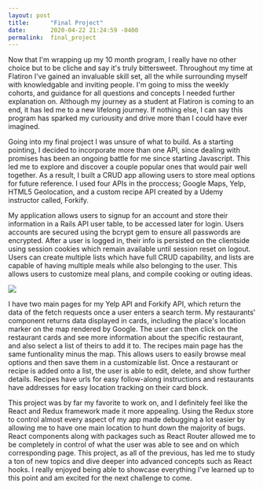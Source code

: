 ```yaml
---
layout: post
title:      "Final Project"
date:       2020-04-22 21:24:59 -0400
permalink:  final_project
---
```



Now that I'm wrapping up my 10 month program, I really have no other choice but to be cliche and say it's truly bittersweet. Throughout my time at Flatiron I've gained an invaluable skill set, all the while surrounding myself with knowledgable and inviting people. I'm going to miss the weekly cohorts, and guidance for all questions and concepts I needed further explanation on. Although my journey as a student at Flatiron is coming to an end, it has led me to a new lifelong journey. If nothing else, I can say this program has sparked my curiousity and drive more than I could have ever imagined.

Going into my final project I was unsure of what to build. As a starting pointing, I decided to incorporate more than one API, since dealing with promises has been an ongoing battle for me since starting Javascript. This led me to explore and discover a couple popular ones that would pair well together. As a result, I built a CRUD app allowing users to store meal options for future reference. I used four APIs in the proccess; Google Maps, Yelp, HTML5 Geolocation, and a custom recipe API created by a Udemy instructor called, Forkify. 

My application allows users to signup for an account and store their information in a Rails API user table, to be accessed later for login.  Users accounts are secured using the bcrypt gem to ensure all passwords are encrypted. After a user is logged in, their info is persisted on the clientside using session cookies which remain available until session reset on logout. Users can create multiple lists which have full CRUD capability, and lists are capable of having multiple meals while also belonging to the user. This allows users to customize meal plans, and compile cooking or outing ideas. 

![](https://imgur.com/iEPd7dF)

I have two main pages for my Yelp API and Forkify API, which return the data of the fetch requests once a user enters a search term. My restaurants' component returns data displayed in cards,  including the place's location marker on the map rendered by Google. The user can then click on the restaurant cards and see more information about the specific restaurant, and also select a list of theirs to add it to. The recipes main page has the same funtionality minus the map. This allows users to easily browse meal options and then save them in a customizable list. Once a restaurant or recipe is added onto a list, the user is able to edit, delete, and show further details. Recipes have urls for easy follow-along instructions and restaurants have addresses for easy location tracking on their card block.

This project was by far my favorite to work on, and I definitely feel like the React and Redux framework made it more appealing. Using the Redux store to control almost every aspect of my app made debugging a lot easier by allowing me to have one main location to hunt down the majority of bugs. React components along with packages such as React Router allowed me to be completely in control of what the user was able to see and on which corresponding page. This project, as all of the previous, has led me to study a ton of new topics and dive deeper into advanced concepts such as React hooks. I really enjoyed being able to showcase everything I've learned up to this point and am excited for the next challenge to come. 
